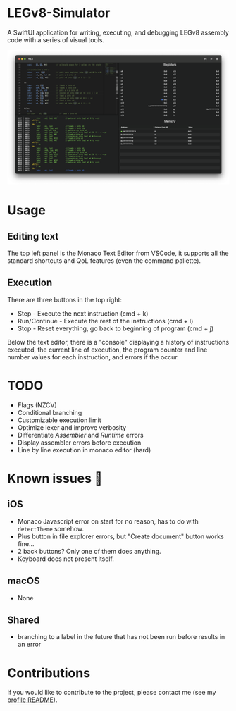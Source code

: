 # LEGv8-Simulator
A SwiftUI application for writing, executing, and debugging LEGv8 assembly code with a series of visual tools.

![](screenshot.png)

# Usage
## Editing text
The top left panel is the Monaco Text Editor from VSCode, it supports all the standard shortcuts and QoL features (even the command pallette).

## Execution
There are three buttons in the top right:
- Step - Execute the next instruction (cmd + k)
- Run/Continue - Execute the rest of the instructions (cmd + l)
- Stop - Reset everything, go back to beginning of program (cmd + j)

Below the text editor, there is a "console" displaying a history of instructions executed, the current line of execution, the program counter and line number values for each instruction, and errors if the occur.

# TODO
- Flags (NZCV)
- Conditional branching
- Customizable execution limit
- Optimize lexer and improve verbosity
- Differentiate *Assembler* and *Runtime* errors
- Display assembler errors before execution
- Line by line execution in monaco editor (hard)

# Known issues 🐞
## iOS
- Monaco Javascript error on start for no reason, has to do with `detectTheme` somehow.
- Plus button in file explorer errors, but "Create document" button works fine...
- 2 back buttons? Only one of them does anything.
- Keyboard does not present itself.

## macOS
- None

## Shared
- branching to a label in the future that has not been run before results in an error

# Contributions
If you would like to contribute to the project, please contact me (see my [profile README](https://github.com/AdinAck)).